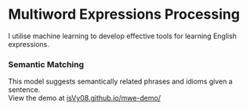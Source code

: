 # Multiword Expressions Processing

I utilise machine learning to develop effective tools for learning English expressions.  

### Semantic Matching
This model suggests semantically related phrases and idioms given a sentence. 
<br>View the demo at [isVy08.github.io/mwe-demo/](http://isvy08.github.io/mwe-demo/)

